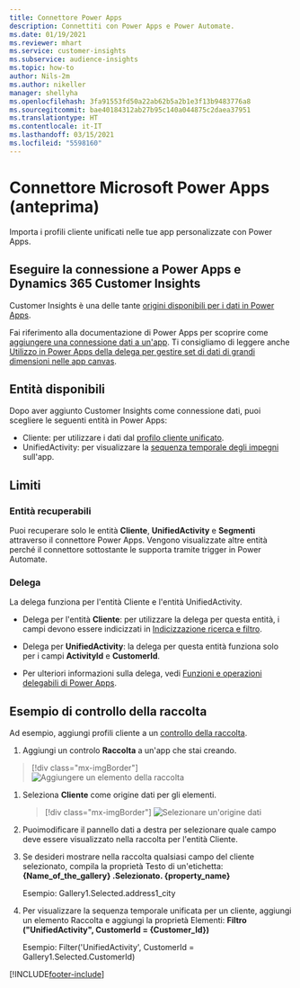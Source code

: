 ```yaml
---
title: Connettore Power Apps
description: Connettiti con Power Apps e Power Automate.
ms.date: 01/19/2021
ms.reviewer: mhart
ms.service: customer-insights
ms.subservice: audience-insights
ms.topic: how-to
author: Nils-2m
ms.author: nikeller
manager: shellyha
ms.openlocfilehash: 3fa91553fd50a22ab62b5a2b1e3f13b9483776a8
ms.sourcegitcommit: bae40184312ab27b95c140a044875c2daea37951
ms.translationtype: HT
ms.contentlocale: it-IT
ms.lasthandoff: 03/15/2021
ms.locfileid: "5598160"
---
```

# <a name="microsoft-power-apps-connector-preview"></a>Connettore Microsoft Power Apps (anteprima)

Importa i profili cliente unificati nelle tue app personalizzate con Power Apps.

## <a name="connect-power-apps-and-dynamics-365-customer-insights"></a>Eseguire la connessione a Power Apps e Dynamics 365 Customer Insights

Customer Insights è una delle tante [origini disponibili per i dati in Power Apps](/powerapps/maker/canvas-apps/working-with-data-sources).

Fai riferimento alla documentazione di Power Apps per scoprire come [aggiungere una connessione dati a un'app](/powerapps/maker/canvas-apps/add-data-connection). Ti consigliamo di leggere anche [Utilizzo in Power Apps della delega per gestire set di dati di grandi dimensioni nelle app canvas](/powerapps/maker/canvas-apps/delegation-overview).

## <a name="available-entities"></a>Entità disponibili

Dopo aver aggiunto Customer Insights come connessione dati, puoi scegliere le seguenti entità in Power Apps:

- Cliente: per utilizzare i dati dal [profilo cliente unificato](customer-profiles.md).
- UnifiedActivity: per visualizzare la [sequenza temporale degli impegni](activities.md) sull'app.

## <a name="limitations"></a>Limiti

### <a name="retrievable-entities"></a>Entità recuperabili

Puoi recuperare solo le entità **Cliente**, **UnifiedActivity** e **Segmenti** attraverso il connettore Power Apps. Vengono visualizzate altre entità perché il connettore sottostante le supporta tramite trigger in Power Automate.  

### <a name="delegation"></a>Delega

La delega funziona per l'entità Cliente e l'entità UnifiedActivity. 

- Delega per l'entità **Cliente**: per utilizzare la delega per questa entità, i campi devono essere indicizzati in [Indicizzazione ricerca e filtro](search-filter-index.md).  

- Delega per **UnifiedActivity**: la delega per questa entità funziona solo per i campi **ActivityId** e **CustomerId**.  

- Per ulteriori informazioni sulla delega, vedi [Funzioni e operazioni delegabili di Power Apps](/connectors/commondataservice/#power-apps-delegable-functions-and-operations-for-the-cds-for-apps). 

## <a name="example-gallery-control"></a>Esempio di controllo della raccolta

Ad esempio, aggiungi profili cliente a un [controllo della raccolta](/powerapps/maker/canvas-apps/add-gallery).

1. Aggiungi un controlo **Raccolta** a un'app che stai creando.

> [!div class="mx-imgBorder"]
> ![Aggiungere un elemento della raccolta](media/connector-powerapps9.png "Aggiungere un elemento della raccolta")

1. Seleziona **Cliente** come origine dati per gli elementi.

    > [!div class="mx-imgBorder"]
    > ![Selezionare un'origine dati](media/choose-datasource-powerapps.png "Selezionare un'origine dati")

1. Puoimodificare il pannello dati a destra per selezionare quale campo deve essere visualizzato nella raccolta per l'entità Cliente.

1. Se desideri mostrare nella raccolta qualsiasi campo del cliente selezionato, compila la proprietà Testo di un'etichetta: **{Name_of_the_gallery} .Selezionato. {property_name}**

    Esempio: Gallery1.Selected.address1_city

1. Per visualizzare la sequenza temporale unificata per un cliente, aggiungi un elemento Raccolta e aggiungi la proprietà Elementi: **Filtro ("UnifiedActivity", CustomerId = {Customer_Id})**

    Esempio: Filter('UnifiedActivity', CustomerId = Gallery1.Selected.CustomerId)


[!INCLUDE[footer-include](../includes/footer-banner.md)]